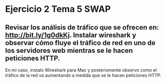 # Ejercicio 2 Tema 5 SWAP
## Revisar los análisis de tráfico que se ofrecen en: http://bit.ly/1g0dkKj. Instalar wireshark y observar cómo fluye el tráfico de red en uno de los servidores web mientras se le hacen peticiones HTTP. 

En mi caso, instalo Wireshark para Mac y posteriomente observo como el tráfico de la red va aumentando a medida que se le hacen peticiones HTTP. 


